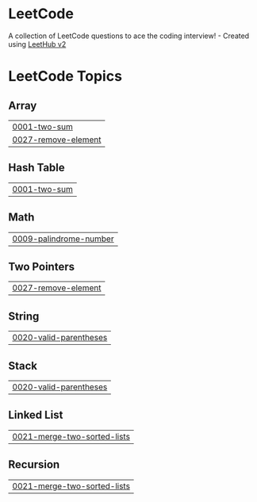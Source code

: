 # LeetCode
A collection of LeetCode questions to ace the coding interview! - Created using [LeetHub v2](https://github.com/arunbhardwaj/LeetHub-2.0)

<!---LeetCode Topics Start-->
# LeetCode Topics
## Array
|  |
| ------- |
| [0001-two-sum](https://github.com/cyfa-h25/LeetCode/tree/master/0001-two-sum) |
| [0027-remove-element](https://github.com/cyfa-h25/LeetCode/tree/master/0027-remove-element) |
## Hash Table
|  |
| ------- |
| [0001-two-sum](https://github.com/cyfa-h25/LeetCode/tree/master/0001-two-sum) |
## Math
|  |
| ------- |
| [0009-palindrome-number](https://github.com/cyfa-h25/LeetCode/tree/master/0009-palindrome-number) |
## Two Pointers
|  |
| ------- |
| [0027-remove-element](https://github.com/cyfa-h25/LeetCode/tree/master/0027-remove-element) |
## String
|  |
| ------- |
| [0020-valid-parentheses](https://github.com/cyfa-h25/LeetCode/tree/master/0020-valid-parentheses) |
## Stack
|  |
| ------- |
| [0020-valid-parentheses](https://github.com/cyfa-h25/LeetCode/tree/master/0020-valid-parentheses) |
## Linked List
|  |
| ------- |
| [0021-merge-two-sorted-lists](https://github.com/cyfa-h25/LeetCode/tree/master/0021-merge-two-sorted-lists) |
## Recursion
|  |
| ------- |
| [0021-merge-two-sorted-lists](https://github.com/cyfa-h25/LeetCode/tree/master/0021-merge-two-sorted-lists) |
<!---LeetCode Topics End-->
